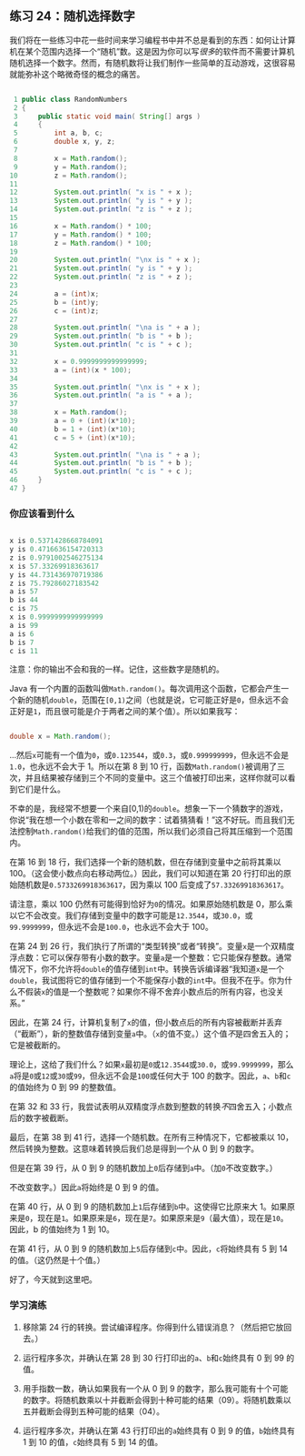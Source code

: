 ## 练习 24：随机选择数字

我们将在一些练习中花一些时间来学习编程书中并不总是看到的东西：如何让计算机在某个范围内选择一个“随机”数。这是因为你可以写*很多*的软件而不需要计算机随机选择一个数字。然而，有随机数将让我们制作一些简单的互动游戏，这很容易就能弥补这个略微奇怪的概念的痛苦。

```java

 1 public class RandomNumbers
 2 {
 3     public static void main( String[] args )
 4     {
 5         int a, b, c;
 6         double x, y, z;
 7 
 8         x = Math.random();
 9         y = Math.random();
10         z = Math.random();
11 
12         System.out.println( "x is " + x );
13         System.out.println( "y is " + y );
14         System.out.println( "z is " + z );
15 
16         x = Math.random() * 100;
17         y = Math.random() * 100;
18         z = Math.random() * 100;
19 
20         System.out.println( "\nx is " + x );
21         System.out.println( "y is " + y );
22         System.out.println( "z is " + z );
23 
24         a = (int)x;
25         b = (int)y;
26         c = (int)z;
27 
28         System.out.println( "\na is " + a );
29         System.out.println( "b is " + b );
30         System.out.println( "c is " + c );
31 
32         x = 0.9999999999999999;
33         a = (int)(x * 100);
34 
35         System.out.println( "\nx is " + x );
36         System.out.println( "a is " + a );
37 
38         x = Math.random();
39         a = 0 + (int)(x*10);
40         b = 1 + (int)(x*10);
41         c = 5 + (int)(x*10);
42 
43         System.out.println( "\na is " + a );
44         System.out.println( "b is " + b );
45         System.out.println( "c is " + c );
46     }
47 }
```



### 你应该看到什么

```java

x is 0.5371428668784091
y is 0.4716636154720313
z is 0.9791002546275134
x is 57.33269918363617
y is 44.731436970719386
z is 75.79286027183542
a is 57
b is 44
c is 75
x is 0.9999999999999999
a is 99
a is 6
b is 7
c is 11

```


注意：你的输出不会和我的一样。记住，这些数字是随机的。

Java 有一个内置的函数叫做`Math.random()`。每次调用这个函数，它都会产生一个新的随机`double`，范围在`[0,1)`之间（也就是说，它可能正好是`0`，但永远不会正好是`1`，而且很可能是介于两者之间的某个值）。所以如果我写：

```java

double x = Math.random();
```

...然后`x`可能有一个值为`0`，或`0.123544`，或`0.3`，或`0.999999999`，但永远不会是`1.0`，也永远不会大于 1。所以在第 8 到 10 行，函数`Math.random()`被调用了三次，并且结果被存储到三个不同的变量中。这三个值被打印出来，这样你就可以看到它们是什么。

不幸的是，我经常不想要一个来自[0,1)的`double`。想象一下一个猜数字的游戏，你说“我在想一个小数在零和一之间的数字：试着猜猜看！”这不好玩。而且我们无法控制`Math.random()`给我们的值的范围，所以我们必须自己将其压缩到一个范围内。

在第 16 到 18 行，我们选择一个新的随机数，但在存储到变量中之前将其乘以 100。（这会使小数点向右移动两位。）因此，我们可以知道在第 20 行打印出的原始随机数是`0.5733269918363617`，因为乘以 100 后变成了`57.33269918363617`。

请注意，乘以 100 仍然有可能得到恰好为`0`的情况。如果原始随机数是 0，那么乘以它不会改变。我们存储到变量中的数字可能是`12.3544`，或`30.0`，或`99.9999999`，但永远不会是`100.0`，也永远不会大于 100。

在第 24 到 26 行，我们执行了所谓的“类型转换”或者“转换”。变量`x`是一个双精度浮点数：它可以保存带有小数的数字。变量`a`是一个整数：它只能保存整数。通常情况下，你不允许将`double`的值存储到`int`中。转换告诉编译器“我知道`x`是一个`double`，我试图将它的值存储到一个不能保存小数的`int`中。但我不在乎。你为什么不假装`x`的值是一个整数呢？如果你不得不舍弃小数点后的所有内容，也没关系。”

因此，在第 24 行，计算机复制了`x`的值，但小数点后的所有内容被截断并丢弃（“截断”），新的整数值存储到变量`a`中。（`x`的值不变。）这个值*不*是四舍五入的；它是被截断的。

理论上，这给了我们什么？如果`x`最初是`0`或`12.3544`或`30.0`，或`99.9999999`，那么`a`将是`0`或`12`或`30`或`99`，但永远不会是`100`或任何大于 100 的数字。因此，`a`、`b`和`c`的值始终为 0 到 99 的整数值。

在第 32 和 33 行，我尝试表明从双精度浮点数到整数的转换*不*四舍五入；小数点后的数字被截断。

最后，在第 38 到 41 行，选择一个随机数。在所有三种情况下，它都被乘以 10，然后转换为整数。这意味着转换后我们总是得到一个从 0 到 9 的数字。

但是在第 39 行，从 0 到 9 的随机数加上`0`后存储到`a`中。（加`0`不改变数字。）

不改变数字。）因此`a`将始终是 0 到 9 的值。

在第 40 行，从 0 到 9 的随机数加上`1`后存储到`b`中。这使得它比原来大 1。如果原来是`0`，现在是`1`。如果原来是`6`，现在是`7`。如果原来是`9`（最大值），现在是`10`。因此，b 的值始终为 1 到 10。

在第 41 行，从 0 到 9 的随机数加上`5`后存储到`c`中。因此，`c`将始终具有 5 到 14 的值。（这仍然是十个值。）

好了，今天就到这里吧。

### 学习演练

1.  移除第 24 行的转换。尝试编译程序。你得到什么错误消息？（然后把它放回去。）

1.  运行程序多次，并确认在第 28 到 30 行打印出的`a`、`b`和`c`始终具有 0 到 99 的值。

1.  用手指数一数，确认如果我有一个从 0 到 9 的数字，那么我可能有十个可能的数字。将随机数乘以十并截断会得到十种可能的结果（0­9）。将随机数乘以五并截断会得到五种可能的结果（0­4）。

1.  运行程序多次，并确认在第 43 行打印出的`a`始终具有 0 到 9 的值，`b`始终具有 1 到 10 的值，`c`始终具有 5 到 14 的值。

